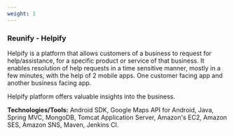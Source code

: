 ```yaml
---
weight: 1
---
```


### Reunify - Helpify

Helpify is a platform that allows customers of a business to request for help/assistance, for a specific product or service of that business. It enables resolution of help requests in a time sensitive manner, mostly in a few minutes, with the help of 2 mobile apps. One customer facing app and another business facing app.

Helpify platform offers valuable insights into the business.

**Technologies/Tools:** Android SDK, Google Maps API for Android, Java, Spring MVC, MongoDB, Tomcat Application Server, Amazon's EC2, Amazon SES, Amazon SNS, Maven, Jenkins CI.  
